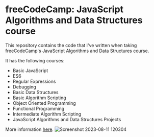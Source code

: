 # freeCodeCamp: JavaScript Algorithms and Data Structures course
This repository contains the code that I've written when taking freeCodeCamp's JavaScript Algorithms and Data Structures course.

It has the following courses:

- Basic JavaScript
- ES6
- Regular Expressions
- Debugging
- Basic Data Structures
- Basic Algorithm Scripting
- Object Oriented Programming
- Functional Programming
- Intermediate Algorithm Scripting
- JavaScript Algorithms and Data Structures Projects

More information [here](https://www.freecodecamp.org/learn/javascript-algorithms-and-data-structures/).
![Screenshot 2023-08-11 120304](https://github.com/szabolcsthedeveloper/freeCodeCamp-JavaScript-Algorithms-and-Data-Structures/assets/109295080/0086e189-f6c4-41ce-9ed1-6b8d27a2b75c)
